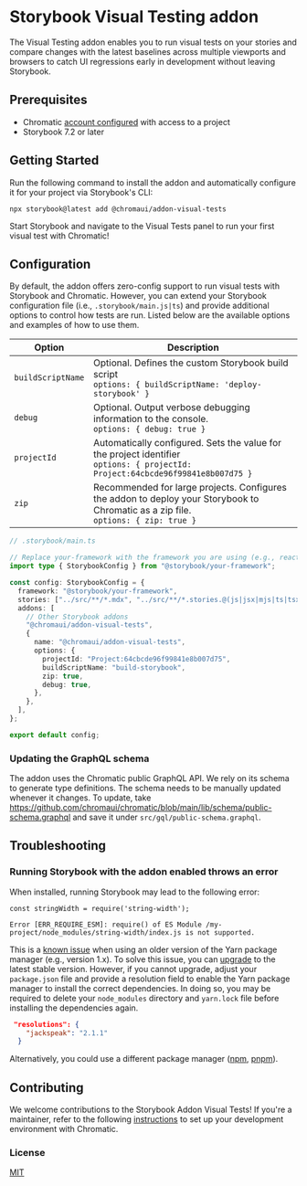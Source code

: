 # Storybook Visual Testing addon

The Visual Testing addon enables you to run visual tests on your stories and compare changes with the latest baselines across multiple viewports and browsers to catch UI regressions early in development without leaving Storybook.

## Prerequisites

- Chromatic [account configured](https://www.chromatic.com/docs/setup#sign-up) with access to a project
- Storybook 7.2 or later

## Getting Started

Run the following command to install the addon and automatically configure it for your project via Storybook's CLI:

```shell
npx storybook@latest add @chromaui/addon-visual-tests
```

Start Storybook and navigate to the Visual Tests panel to run your first visual test with Chromatic!

## Configuration

By default, the addon offers zero-config support to run visual tests with Storybook and Chromatic. However, you can extend your Storybook configuration file (i.e., `.storybook/main.js|ts`) and provide additional options to control how tests are run. Listed below are the available options and examples of how to use them.

| Option            | Description                                                                                                                              |
| ----------------- | ---------------------------------------------------------------------------------------------------------------------------------------- |
| `buildScriptName` | Optional. Defines the custom Storybook build script <br/> `options: { buildScriptName: 'deploy-storybook' }`                             |
| `debug`           | Optional. Output verbose debugging information to the console. <br/> `options: { debug: true }`                                          |
| `projectId`       | Automatically configured. Sets the value for the project identifier <br/> `options: { projectId: Project:64cbcde96f99841e8b007d75 }`     |
| `zip`             | Recommended for large projects. Configures the addon to deploy your Storybook to Chromatic as a zip file. <br/> `options: { zip: true }` |

```ts
// .storybook/main.ts

// Replace your-framework with the framework you are using (e.g., react-webpack5, vue3-vite)
import type { StorybookConfig } from "@storybook/your-framework";

const config: StorybookConfig = {
  framework: "@storybook/your-framework",
  stories: ["../src/**/*.mdx", "../src/**/*.stories.@(js|jsx|mjs|ts|tsx)"],
  addons: [
    // Other Storybook addons
    "@chromaui/addon-visual-tests",
    {
      name: "@chromaui/addon-visual-tests",
      options: {
        projectId: "Project:64cbcde96f99841e8b007d75",
        buildScriptName: "build-storybook",
        zip: true,
        debug: true,
      },
    },
  ],
};

export default config;
```

### Updating the GraphQL schema

The addon uses the Chromatic public GraphQL API. We rely on its schema to generate type definitions. The schema needs to be manually updated whenever it changes.
To update, take https://github.com/chromaui/chromatic/blob/main/lib/schema/public-schema.graphql and save it under `src/gql/public-schema.graphql`.

## Troubleshooting

### Running Storybook with the addon enabled throws an error

When installed, running Storybook may lead to the following error:

```shell
const stringWidth = require('string-width');

Error [ERR_REQUIRE_ESM]: require() of ES Module /my-project/node_modules/string-width/index.js is not supported.
```

This is a [known issue](https://github.com/storybookjs/storybook/issues/22431#issuecomment-1630086092) when using an older version of the Yarn package manager (e.g., version 1.x). To solve this issue, you can [upgrade](https://yarnpkg.com/migration/guide) to the latest stable version. However, if you cannot upgrade, adjust your `package.json` file and provide a resolution field to enable the Yarn package manager to install the correct dependencies. In doing so, you may be required to delete your `node_modules` directory and `yarn.lock` file before installing the dependencies again.

```json
 "resolutions": {
    "jackspeak": "2.1.1"
  }
```

Alternatively, you could use a different package manager ([npm](https://www.npmjs.com/), [pnpm](https://pnpm.io/installation)).

## Contributing

We welcome contributions to the Storybook Addon Visual Tests! If you're a maintainer, refer to the following [instructions](./Development.md) to set up your development environment with Chromatic.

### License

[MIT](https://github.com/storybookjs/addon-coverage/blob/main/LICENSE)
